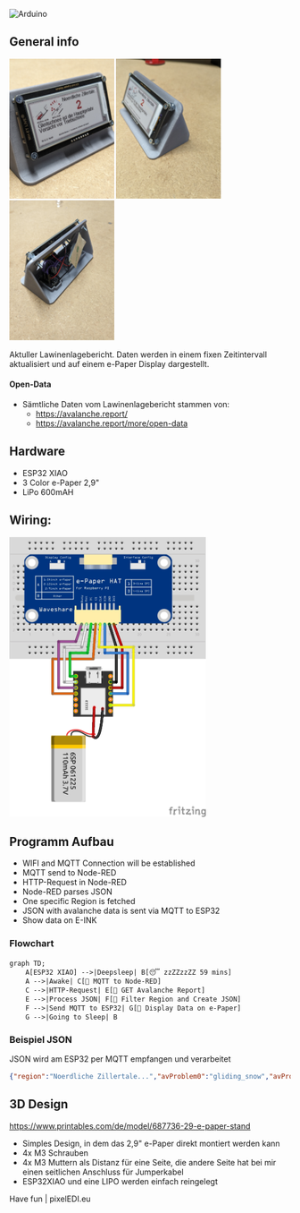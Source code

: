 ![Arduino](https://img.shields.io/badge/Arduino-00979D?style=for-the-badge&logo=Arduino&logoColor=white)

## General info 

<img src="images/epaper4.jpg" height="250">
<img src="images/epaper2.jpg" height="250">
<img src="images/epaper3.jpg" height="250">

Aktuller Lawinenlagebericht. Daten werden in einem fixen Zeitintervall aktualisiert und auf einem e-Paper Display dargestellt. 

#### Open-Data
* Sämtliche Daten vom Lawinenlagebericht stammen von: 
    - https://avalanche.report/
    - https://avalanche.report/more/open-data

## Hardware

* ESP32 XIAO
* 3 Color e-Paper 2,9"
* LiPo 600mAH

## Wiring: 

<img src="images/wiring.jpg" height="500">

## Programm Aufbau
  * WIFI and MQTT Connection will be established
  * MQTT send to Node-RED 
  * HTTP-Request in Node-RED 
  * Node-RED parses JSON
  * One specific Region is fetched
  * JSON with avalanche data is sent via MQTT to ESP32
  * Show data on E-INK

### Flowchart

```mermaid
graph TD;
    A[ESP32 XIAO] -->|Deepsleep| B[😴 zzZZzzZZ 59 mins]
    A -->|Awake| C[📣 MQTT to Node-RED]
    C -->|HTTP-Request| E[📣 GET Avalanche Report]
    E -->|Process JSON| F[📣 Filter Region and Create JSON]
    F -->|Send MQTT to ESP32| G[📣 Display Data on e-Paper]
    G -->|Going to Sleep| B
```

### Beispiel JSON 
JSON wird am ESP32 per MQTT empfangen und verarbeitet
```JSON
{"region":"Noerdliche Zillertale...","avProblem0":"gliding_snow","avProblem1":"wind_slab","dangerPattern0":"gleitschnee // lockerer schnee und wind","dangerPattern1":"-","publicationTime":"19.12.23 16:00","activityhighlights":"Gleitschnee ist die Hauptgefahr. Vorsicht vor Triebschnee.","tendencyType":"steady","avalancheSize":2}
```

## 3D Design

https://www.printables.com/de/model/687736-29-e-paper-stand

* Simples Design, in dem das 2,9" e-Paper direkt montiert werden kann
* 4x M3 Schrauben
* 4x M3 Muttern als Distanz für eine Seite, die andere Seite hat bei mir einen seitlichen Anschluss für Jumperkabel
* ESP32XIAO und eine LIPO werden einfach reingelegt


Have fun | pixelEDI.eu